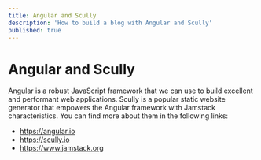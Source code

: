 ```yaml
---
title: Angular and Scully
description: 'How to build a blog with Angular and Scully'
published: true
---
```


# Angular and Scully
Angular is a robust JavaScript framework that we can use to build excellent and performant web applications.
Scully is a popular static website generator that empowers the 
Angular framework with Jamstack characteristics.
You can find more about them in the following links:
- https://angular.io
- https://scully.io
- https://www.jamstack.org
